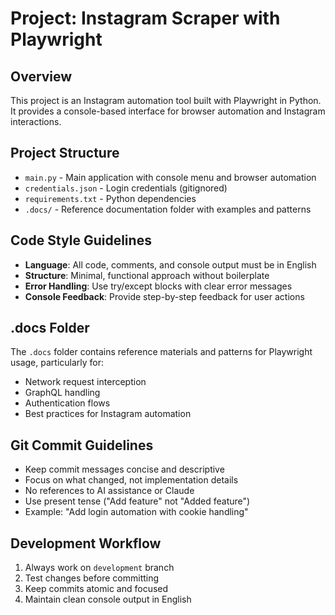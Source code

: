 # Project: Instagram Scraper with Playwright

## Overview
This project is an Instagram automation tool built with Playwright in Python. It provides a console-based interface for browser automation and Instagram interactions.

## Project Structure
- `main.py` - Main application with console menu and browser automation
- `credentials.json` - Login credentials (gitignored)
- `requirements.txt` - Python dependencies
- `.docs/` - Reference documentation folder with examples and patterns

## Code Style Guidelines
- **Language**: All code, comments, and console output must be in English
- **Structure**: Minimal, functional approach without boilerplate
- **Error Handling**: Use try/except blocks with clear error messages
- **Console Feedback**: Provide step-by-step feedback for user actions

## .docs Folder
The `.docs` folder contains reference materials and patterns for Playwright usage, particularly for:
- Network request interception
- GraphQL handling
- Authentication flows
- Best practices for Instagram automation

## Git Commit Guidelines
- Keep commit messages concise and descriptive
- Focus on what changed, not implementation details
- No references to AI assistance or Claude
- Use present tense ("Add feature" not "Added feature")
- Example: "Add login automation with cookie handling"

## Development Workflow
1. Always work on `development` branch
2. Test changes before committing
3. Keep commits atomic and focused
4. Maintain clean console output in English